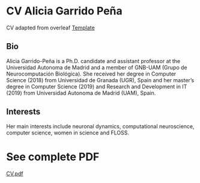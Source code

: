 # CV Alicia Garrido Peña
CV adapted from overleaf [Template](https://www.overleaf.com/latex/templates/a-customised-curve-cv/mvmbhkwsnmwv)

## Bio
Alicia Garrido-Peña is a Ph.D. candidate and assistant professor at the Universidad Autonoma de Madrid and a member of GNB-UAM (Grupo de Neurocomputación Biológica). She received her degree in Computer Science (2018) from Universidad de Granada (UGR), Spain and her master’s
degree in Computer Science (2019) and Research and Development in IT (2019) from Universidad Autonoma de Madrid (UAM), Spain. 


## Interests
Her main interests include neuronal dynamics, computational neuroscience, computer science, women in science and FLOSS. 

# See complete PDF
  [CV.pdf](https://github.com/agarpe/AliciaGarridoPena-CV/blob/main/AliciaGarridoPena_CV.pdf)

  
